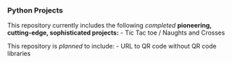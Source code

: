 ### Python Projects

This repository currently includes the following _completed_ **pioneering, cutting-edge, sophisticated projects:**
    - Tic Tac toe / Naughts and Crosses

This repository is _planned_ to include:
    - URL to QR code without QR code libraries

